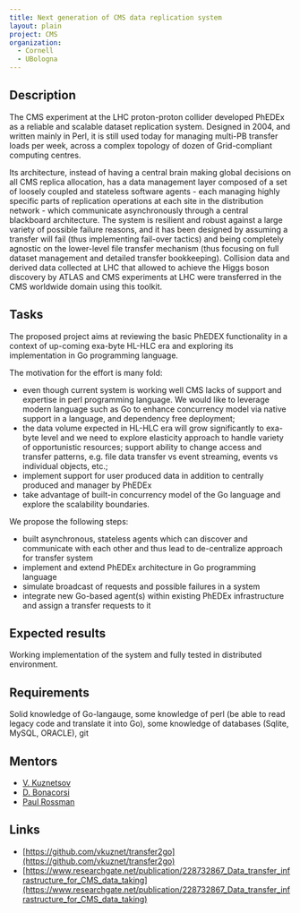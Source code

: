```yaml
---
title: Next generation of CMS data replication system
layout: plain
project: CMS
organization: 
  - Cornell
  - UBologna
---
```


## Description

The CMS experiment at the LHC proton-proton collider developed PhEDEx as a
reliable and scalable dataset replication system. Designed in 2004, and written
mainly in Perl, it is still used today for managing multi-PB transfer loads per
week, across a complex topology of dozen of Grid-compliant computing centres.

Its architecture, instead of having a central brain making global decisions on
all CMS replica allocation, has a data management layer composed of a set of
loosely coupled and stateless software agents - each managing highly specific
parts of replication operations at each site in the distribution network -
which communicate asynchronously through a central blackboard architecture. The
system is resilient and robust against a large variety of possible failure
reasons, and it has been designed by assuming a transfer will fail (thus
implementing fail-over tactics) and being completely agnostic on the
lower-level file transfer mechanism (thus focusing on full dataset management
and detailed transfer bookkeeping). Collision data and derived data collected
at LHC that allowed to achieve the Higgs boson discovery by ATLAS and CMS
experiments at LHC were transferred in the CMS worldwide domain using this
toolkit.

## Tasks

The proposed project aims at reviewing the basic PhEDEX functionality in a
context of up-coming exa-byte HL-HLC era and exploring its implementation in Go
programming language.

The motivation for the effort is many fold:

  * even though current system is working well CMS lacks of support and
    expertise in perl programming language. We would like to leverage modern
    language such as Go to enhance concurrency model via native support in a
    language, and dependency free deployment;
  * the data volume expected in HL-HLC era will grow significantly to exa-byte
    level and we need to explore elasticity approach to handle variety of
    opportunistic resources; support ability to change access and transfer
    patterns, e.g. file data transfer vs event streaming, events vs individual
    objects, etc.;
  * implement support for user produced data in addition to centrally produced and manager by PhEDEx
  * take advantage of built-in concurrency model of the Go language and explore the scalability boundaries.

We propose the following steps:

  * built asynchronous, stateless agents which can discover and communicate with each other and thus lead to de-centralize approach for transfer system
  * implement and extend PhEDEx architecture in Go programming language
  * simulate broadcast of requests and possible failures in a system
  * integrate new Go-based agent(s) within existing PhEDEx infrastructure and assign a transfer requests to it

## Expected results
Working implementation of the system and fully tested in distributed environment.

## Requirements
Solid knowledge of Go-langauge, some knowledge of perl (be able to read legacy code
and translate it into Go), some knowledge of databases (Sqlite, MySQL, ORACLE), git

## Mentors 
  * [V. Kuznetsov](mailto:vkuznet@gmail.com)
  * [D. Bonacorsi](mailto:bonacorsi@bo.infn.it)
  * [Paul Rossman](mailto:paulrossman@google.com)

## Links
  * [https://github.com/vkuznet/transfer2go](https://github.com/vkuznet/transfer2go)
  * [https://www.researchgate.net/publication/228732867_Data_transfer_infrastructure_for_CMS_data_taking](https://www.researchgate.net/publication/228732867_Data_transfer_infrastructure_for_CMS_data_taking)

